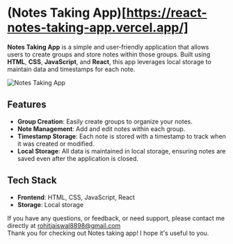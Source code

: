 # (Notes Taking App)[https://react-notes-taking-app.vercel.app/]

**Notes Taking App** is a simple and user-friendly application that allows users to create groups and store notes within those groups. Built using **HTML**, **CSS**, **JavaScript**, and **React**, this app leverages local storage to maintain data and timestamps for each note.

![Notes Taking App](https://github.com/user-attachments/assets/d4093ec5-4c9b-4629-a4b9-74ff3c0b8347)

 <!-- Replace this with the actual path to your image -->

## Features

- **Group Creation**: Easily create groups to organize your notes.
- **Note Management**: Add and edit notes within each group.
- **Timestamp Storage**: Each note is stored with a timestamp to track when it was created or modified.
- **Local Storage**: All data is maintained in local storage, ensuring notes are saved even after the application is closed.

## Tech Stack

- **Frontend**: HTML, CSS, JavaScript, React
- **Storage**: Local storage

If you have any questions, or feedback, or need support, please contact me directly at rohitjaiswal8898@gmail.com<br>
Thank you for checking out Notes taking app! I hope it's useful to you. 


